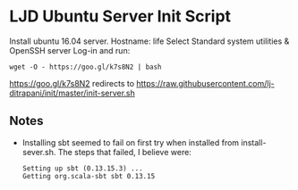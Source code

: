 LJD Ubuntu Server Init Script
===============================================================================

Install ubuntu 16.04 server.
Hostname: life
Select Standard system utilities & OpenSSH server
Log-in and run:

    wget -O - https://goo.gl/k7s8N2 | bash

<https://goo.gl/k7s8N2> redirects to
<https://raw.githubusercontent.com/lj-ditrapani/init/master/init-server.sh>


Notes
-----

- Installing sbt seemed to fail on first try when installed from install-sever.sh.
  The steps that failed, I believe were:
  ```
  Setting up sbt (0.13.15.3) ...
  Getting org.scala-sbt sbt 0.13.15
  ```

